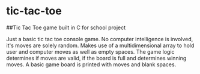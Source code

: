 # tic-tac-toe
##Tic Tac Toe game built in C for school project

Just a basic tic tac toe console game.  No computer intelligence is involved, it's moves are solely random. Makes use of a multidimensional array to hold user and computer moves as well as empty spaces.  The game logic determines if moves are valid, if the board is full and determines winning moves. A basic game board is printed with moves and blank spaces. 



